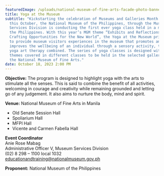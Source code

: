 ```yaml
---
featuredImage: /uploads/national-museum-of-fine-arts-facade-photo-banner-1-scaled.jpg
title: Yoga at the Museum
subtitle: "Kickstarting the celebration of Museums and Galleries Month (MGM)
  this October, the National Museum of the Philippines, through the Museum
  Services Division is conducting the first ever yoga class held in a museum in
  the Philippines. With this year’s MGM theme “Exhibits and Reflections:
  Crafting Opportunities for the New World”, the Yoga at the Museum primary aims
  to provide museum visitors experiences in the museum that promotes and
  improves the wellbeing of an individual through a sensory activity, that is,
  yoga art therapy combined. The series of yoga classes is designed with (4)
  themes covered in different classes to be held in the selected galleries of
  the National Museum of Fine Arts."
date: October 18, 2023 2:00 PM
---
```

<!--StartFragment-->

**O﻿bjective:** The program is designed to highlight yoga with the arts to stimulate all the senses. This is said to combine the benefit of all activities, welcoming in courage and creativity while remaining grounded and letting go of any judgement. It also aims to nurture the body, mind and spirit.

**V﻿enue:** National Museum of Fine Arts in Manila

* Old Senate Session Hall
* Spoliarium Hall
* MFPI Hall
* Vicente and Carmen Fabella Hall

**E﻿vent Coordinator**\
Anie Rose Mabag \
Administrative Officer V, Museum Services Division\
(02) 8 298 – 1100 local 1032\
educationandtraining@nationalmuseum.gov.ph

**P﻿roponent:** National Museum of the Philippines

<!--EndFragment-->